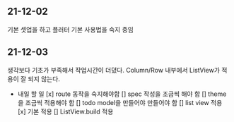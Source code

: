 ## 21-12-02

기본 셋업을 하고 플러터 기본 사용법을 숙지 중임

## 21-12-03

생각보다 기초가 부족해서 작업시간이 더뎠다.
Column/Row 내부에서 ListView가 적용이 잘 되지 않는다.

- 내일 할 일
  [x] route 동작을 숙지해야함
  [] spec 작성을 조금씩 해야 함
  [] theme 을 조금씩 적용해야 함
  [] todo model을 만들어야 만들어야 함
  [] list view 적용
    [x] 기본 적용
    [] ListView.build 적용
